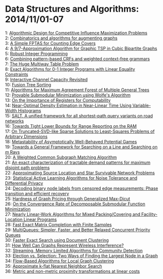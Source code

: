 # Data Structures and Algorithms: 2014/11/01-07  
1: [Algorithmic Design for Competitive Influence Maximization Problems](https://doi.org/10.48550/arXiv.1410.8664)  
2: [Combinatorics and algorithms for augmenting graphs](https://doi.org/10.48550/arXiv.1410.8774)  
3: [A Simple FPTAS for Counting Edge Covers](https://doi.org/10.48550/arXiv.1309.6115)  
4: [A 9/7-Approximation Algorithm for Graphic TSP in Cubic Bipartite Graphs](https://doi.org/10.48550/arXiv.1311.3640)  
5: [Robust Integer Programming](https://doi.org/10.48550/arXiv.1402.2852)  
6: [Combining pattern-based CRFs and weighted context-free grammars](https://doi.org/10.48550/arXiv.1404.5475)  
7: [The Huge Multiway Table Problem](https://doi.org/10.48550/arXiv.1405.1189)  
8: [Exact Algorithms for 0-1 Integer Programs with Linear Equality  Constraints](https://doi.org/10.48550/arXiv.1405.6851)  
9: [Interactive Channel Capacity Revisited](https://doi.org/10.48550/arXiv.1408.1467)  
10: [Fusion Tree Sorting](https://doi.org/10.48550/arXiv.1411.0048)  
11: [Algorithms for Maximum Agreement Forest of Multiple General Trees](https://doi.org/10.48550/arXiv.1411.0062)  
12: [Provable Submodular Minimization using Wolfe's Algorithm](https://doi.org/10.48550/arXiv.1411.0095)  
13: [On the Importance of Registers for Computability](https://doi.org/10.48550/arXiv.1411.0168)  
14: [Near-Optimal Density Estimation in Near-Linear Time Using Variable-Width  Histograms](https://doi.org/10.48550/arXiv.1411.0169)  
15: [SALT. A unified framework for all shortest-path query variants on road  networks](https://doi.org/10.48550/arXiv.1411.0257)  
16: [Towards Tight Lower Bounds for Range Reporting on the RAM](https://doi.org/10.48550/arXiv.1411.0644)  
17: [On Truncated-SVD-like Sparse Solutions to Least-Squares Problems of  Arbitrary Dimensions](https://doi.org/10.48550/arXiv.1201.0073)  
18: [Metastability of Asymptotically Well-Behaved Potential Games](https://doi.org/10.48550/arXiv.1211.2696)  
19: [Towards a General Framework for Searching on a Line and Searching on $m$  Rays](https://doi.org/10.48550/arXiv.1408.6812)  
20: [A Weighted Common Subgraph Matching Algorithm](https://doi.org/10.48550/arXiv.1411.0763)  
21: [An exact characterization of tractable demand patterns for maximum  disjoint path problems](https://doi.org/10.48550/arXiv.1411.0871)  
22: [Approximating Source Location and Star Survivable Network Problems](https://doi.org/10.48550/arXiv.1210.4728)  
23: [Statistical Active Learning Algorithms for Noise Tolerance and  Differential Privacy](https://doi.org/10.48550/arXiv.1307.3102)  
24: [Decoding binary node labels from censored edge measurements: Phase  transition and efficient recovery](https://doi.org/10.48550/arXiv.1404.4749)  
25: [Hardness of Graph Pricing through Generalized Max-Dicut](https://doi.org/10.48550/arXiv.1405.0740)  
26: [On the Convergence Rate of Decomposable Submodular Function Minimization](https://doi.org/10.48550/arXiv.1406.6474)  
27: [Nearly Linear-Work Algorithms for Mixed Packing/Covering and  Facility-Location Linear Programs](https://doi.org/10.48550/arXiv.1407.3015)  
28: [Fast Exact Matrix Completion with Finite Samples](https://doi.org/10.48550/arXiv.1411.1087)  
29: [MultiQueues: Simpler, Faster, and Better Relaxed Concurrent Priority  Queues](https://doi.org/10.48550/arXiv.1411.1209)  
30: [Faster Exact Search using Document Clustering](https://doi.org/10.48550/arXiv.1411.1220)  
31: [How Well Can Graphs Represent Wireless Interference?](https://doi.org/10.48550/arXiv.1411.1263)  
32: [Streaming, Memory Limited Algorithms for Community Detection](https://doi.org/10.48550/arXiv.1411.1279)  
33: [Election vs. Selection: Two Ways of Finding the Largest Node in a Graph](https://doi.org/10.48550/arXiv.1411.1319)  
34: [Flow-Based Algorithms for Local Graph Clustering](https://doi.org/10.48550/arXiv.1307.2855)  
35: [Approximate k-flat Nearest Neighbor Search](https://doi.org/10.48550/arXiv.1411.1519)  
36: [Metric and non-metric proximity transformations at linear costs](https://doi.org/10.48550/arXiv.1411.1646)  